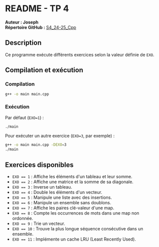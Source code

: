 # README - TP 4

**Auteur : Joseph**  
**Répertoire GitHub :** [S4_24-25_Cpp](https://github.com/SmollCoco/S4_24-25_Cpp)

## Description

Ce programme exécute différents exercices selon la valeur définie de `EXO`.

## Compilation et exécution

### Compilation

```sh
g++ -o main main.cpp
```

### Exécution

Par défaut (`EXO=1`) :

```sh
./main
```

Pour exécuter un autre exercice (`EXO=3`, par exemple) :

```sh
g++ -o main main.cpp -DEXO=3
./main
```

## Exercices disponibles

-   `EXO == 1` : Affiche les éléments d'un tableau et leur somme.
-   `EXO == 2` : Affiche une matrice et la somme de sa diagonale.
-   `EXO == 3` : Inverse un tableau.
-   `EXO == 4` : Double les éléments d'un vecteur.
-   `EXO == 5` : Manipule une liste avec des insertions.
-   `EXO == 6` : Manipule un ensemble sans doublons.
-   `EXO == 7` : Affiche les paires clé-valeur d'une map.
-   `EXO == 8` : Compte les occurrences de mots dans une map non ordonnée.
-   `EXO == 9` : Trie un vecteur.
-   `EXO == 10` : Trouve la plus longue séquence consécutive dans un ensemble.
-   `EXO == 11` : Implémente un cache LRU (Least Recently Used).
